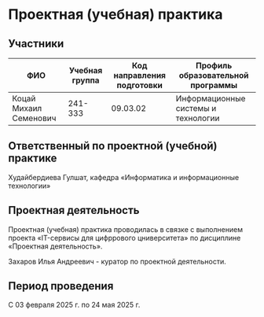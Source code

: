 # Проектная (учебная) практика
## Участники
| ФИО | Учебная группа | Код направления подготовки | Профиль образовательной программы |
|-|-|-|-|
| Коцай Михаил Семенович | 241-333 | 09.03.02 | Информационные системы и технологии |
## Ответственный по проектной (учебной) практике

Худайбердиева Гулшат, кафедра «Информатика и информационные технологии»

## Проектная деятельность
Проектная (учебная) практика проводилась в связке с выполнением проекта «IT-сервисы для цифррового цниверситета» по дисциплине «Проектная деятельность».

Захаров Илья Андреевич - куратор по проектной деятельности.

## Период проведения
С 03 февраля 2025 г. по 24 мая 2025 г.
